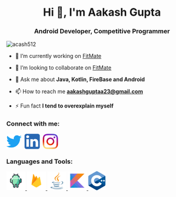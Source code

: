 <h1 align="center">Hi 👋, I'm Aakash Gupta</h1>
<h3 align="center">Android Developer, Competitive Programmer</h3>

<p align="left"> <img src="https://komarev.com/ghpvc/?username=acash512&label=Profile%20views&color=0e75b6&style=flat" alt="acash512" /> </p>

- 🔭 I’m currently working on [FitMate](https://github.com/Code-Sauce-Official/FitMate)

- 👯 I’m looking to collaborate on [FitMate](https://github.com/Code-Sauce-Official/FitMate)

- 💬 Ask me about **Java, Kotlin, FireBase and Android**

- 📫 How to reach me **aakashguptaa23@gmail.com**

- ⚡ Fun fact **I tend to overexplain myself**

<h3 align="left">Connect with me:</h3>

<p align="left">
<a href="https://twitter.com/acash512" target="blank"><img align="center" src="pics/twitter_icon.png" alt="acash512" height="40" width="40" /></a>&nbsp;
<a href="https://linkedin.com/in/acash512" target="blank"><img align="center" src="pics/linkedin_icon.png" alt="acash512" height="40" width="40" /></a>&nbsp;
<a href="https://instagram.com/acash512" target="blank"><img align="center" src="pics/instagram_icon.png" alt="acash512" height="40" width="40" /></a>
</p>

<h3 align="left">Languages and Tools:</h3>

<p align="left"> 
<a href="https://developer.android.com" target="_blank"> <img src="pics/android_icon.png" alt="Android" width="50" height="50"/> </a> 
<a href="https://firebase.google.com" target="_blank"> <img src="pics/firebase_icon.png" alt="Firebase" width="50" height="50"/> </a> 
<a href="https://www.java.com" target="_blank"> <img src="pics/java_icon.png" alt="Java" width="50" height="50"/> </a> 
<a href="https://kotlinlang.org" target="_blank"> <img src="pics/kotlin_icon.png" alt="Kotlin" width="50" height="50"/> </a>
<a href="https://www.w3schools.com/cpp/" target="_blank"> <img src="pics/cplusplus_icon.png" alt="C++" width="45" height="50"/> </a> 
</p>
